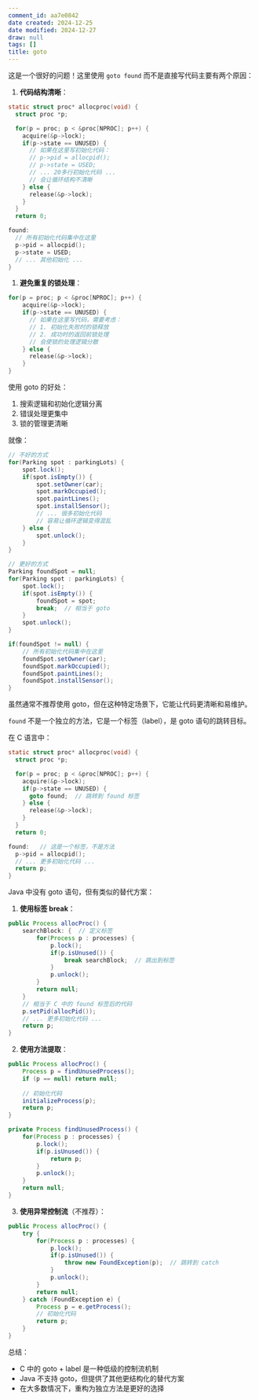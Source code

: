 ```yaml
---
comment_id: aa7e0842
date created: 2024-12-25
date modified: 2024-12-27
draw: null
tags: []
title: goto
---
```

这是一个很好的问题！这里使用 `goto found` 而不是直接写代码主要有两个原因：

1. **代码结构清晰**：

```c
static struct proc* allocproc(void) {
  struct proc *p;

  for(p = proc; p < &proc[NPROC]; p++) {
    acquire(&p->lock);
    if(p->state == UNUSED) {
      // 如果在这里写初始化代码：
      // p->pid = allocpid();
      // p->state = USED;
      // ... 20多行初始化代码 ...
      // 会让循环结构不清晰
    } else {
      release(&p->lock);
    }
  }
  return 0;

found:
  // 所有初始化代码集中在这里
  p->pid = allocpid();
  p->state = USED;
  // ... 其他初始化 ...
}
```

1. **避免重复的锁处理**：

```c
for(p = proc; p < &proc[NPROC]; p++) {
    acquire(&p->lock);
    if(p->state == UNUSED) {
      // 如果在这里写代码，需要考虑：
      // 1. 初始化失败时的锁释放
      // 2. 成功时的返回前锁处理
      // 会使锁的处理逻辑分散
    } else {
      release(&p->lock);
    }
}
```

使用 goto 的好处：

1. 搜索逻辑和初始化逻辑分离
2. 错误处理更集中
3. 锁的管理更清晰

就像：

```java
// 不好的方式
for(Parking spot : parkingLots) {
    spot.lock();
    if(spot.isEmpty()) {
        spot.setOwner(car);
        spot.markOccupied();
        spot.paintLines();
        spot.installSensor();
        // ... 很多初始化代码
        // 容易让循环逻辑变得混乱
    } else {
        spot.unlock();
    }
}

// 更好的方式
Parking foundSpot = null;
for(Parking spot : parkingLots) {
    spot.lock();
    if(spot.isEmpty()) {
        foundSpot = spot;
        break;  // 相当于 goto
    }
    spot.unlock();
}

if(foundSpot != null) {
    // 所有初始化代码集中在这里
    foundSpot.setOwner(car);
    foundSpot.markOccupied();
    foundSpot.paintLines();
    foundSpot.installSensor();
}
```

虽然通常不推荐使用 goto，但在这种特定场景下，它能让代码更清晰和易维护。

`found` 不是一个独立的方法，它是一个标签（label），是 goto 语句的跳转目标。

在 C 语言中：

```c
static struct proc* allocproc(void) {
  struct proc *p;

  for(p = proc; p < &proc[NPROC]; p++) {
    acquire(&p->lock);
    if(p->state == UNUSED) {
      goto found;  // 跳转到 found 标签
    } else {
      release(&p->lock);
    }
  }
  return 0;

found:   // 这是一个标签，不是方法
  p->pid = allocpid();
  // ... 更多初始化代码 ...
  return p;
}
```

Java 中没有 goto 语句，但有类似的替代方案：

1. **使用标签 break**：

```java
public Process allocProc() {
    searchBlock: {  // 定义标签
        for(Process p : processes) {
            p.lock();
            if(p.isUnused()) {
                break searchBlock;  // 跳出到标签
            }
            p.unlock();
        }
        return null;
    }
    // 相当于 C 中的 found 标签后的代码
    p.setPid(allocPid());
    // ... 更多初始化代码 ...
    return p;
}
```

2. **使用方法提取**：

```java
public Process allocProc() {
    Process p = findUnusedProcess();
    if (p == null) return null;
    
    // 初始化代码
    initializeProcess(p);
    return p;
}

private Process findUnusedProcess() {
    for(Process p : processes) {
        p.lock();
        if(p.isUnused()) {
            return p;
        }
        p.unlock();
    }
    return null;
}
```

3. **使用异常控制流**（不推荐）：

```java
public Process allocProc() {
    try {
        for(Process p : processes) {
            p.lock();
            if(p.isUnused()) {
                throw new FoundException(p);  // 跳转到 catch
            }
            p.unlock();
        }
        return null;
    } catch (FoundException e) {
        Process p = e.getProcess();
        // 初始化代码
        return p;
    }
}
```

总结：

- C 中的 goto + label 是一种低级的控制流机制
- Java 不支持 goto，但提供了其他更结构化的替代方案
- 在大多数情况下，重构为独立方法是更好的选择
